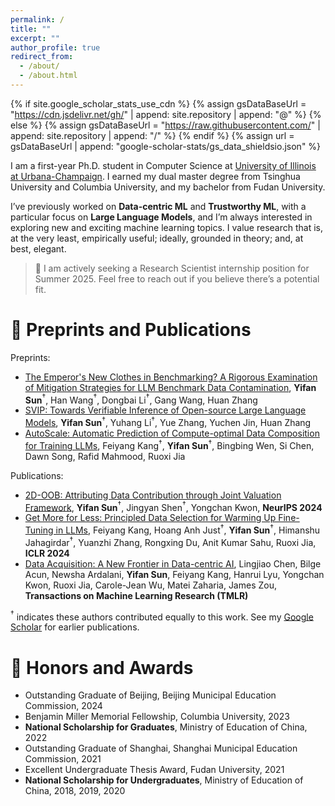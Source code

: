 ```yaml
---
permalink: /
title: ""
excerpt: ""
author_profile: true
redirect_from: 
  - /about/
  - /about.html
---
```


{% if site.google_scholar_stats_use_cdn %}
{% assign gsDataBaseUrl = "https://cdn.jsdelivr.net/gh/" | append: site.repository | append: "@" %}
{% else %}
{% assign gsDataBaseUrl = "https://raw.githubusercontent.com/" | append: site.repository | append: "/" %}
{% endif %}
{% assign url = gsDataBaseUrl | append: "google-scholar-stats/gs_data_shieldsio.json" %}

<span class='anchor' id='about-me'></span>

I am a first-year Ph.D. student in Computer Science at [University of Illinois at Urbana-Champaign](https://illinois.edu/). I earned my dual master degree from Tsinghua University and Columbia University, and my bachelor from Fudan University.

I’ve previously worked on **Data-centric ML** and **Trustworthy ML**, with a particular focus on **Large Language Models**, and I’m always interested in exploring new and exciting machine learning topics. I value research that is, at the very least, empirically useful; ideally, grounded in theory; and, at best, elegant.

> 🚀 I am actively seeking a Research Scientist internship position for Summer 2025. Feel free to reach out if you believe there’s a potential fit.

# 📝 Preprints and Publications 

Preprints:
- [The Emperor's New Clothes in Benchmarking? A Rigorous Examination of Mitigation Strategies for LLM Benchmark Data Contamination](https://arxiv.org/abs/2503.16402), **Yifan Sun**$^{\dagger}$, Han Wang$^{\dagger}$, Dongbai Li$^{\dagger}$, Gang Wang, Huan Zhang
- [SVIP: Towards Verifiable Inference of Open-source Large Language Models](https://arxiv.org/abs/2410.22307), **Yifan Sun**$^{\dagger}$, Yuhang Li$^{\dagger}$, Yue Zhang, Yuchen Jin, Huan Zhang
- [AutoScale: Automatic Prediction of Compute-optimal Data Composition for Training LLMs](https://arxiv.org/abs/2407.20177), Feiyang Kang$^{\dagger}$, **Yifan Sun**$^{\dagger}$, Bingbing Wen, Si Chen, Dawn Song, Rafid Mahmood, Ruoxi Jia

Publications:
- [2D-OOB: Attributing Data Contribution through Joint Valuation Framework](https://arxiv.org/abs/2408.03572), **Yifan Sun**$^{\dagger}$, Jingyan Shen$^{\dagger}$, Yongchan Kwon, **NeurIPS 2024**
- [Get More for Less: Principled Data Selection for Warming Up Fine-Tuning in LLMs](https://arxiv.org/abs/2405.02774), Feiyang Kang, Hoang Anh Just$^{\dagger}$, **Yifan Sun**$^{\dagger}$, Himanshu Jahagirdar$^{\dagger}$, Yuanzhi Zhang, Rongxing Du, Anit Kumar Sahu, Ruoxi Jia, **ICLR 2024**
- [Data Acquisition: A New Frontier in Data-centric AI](https://arxiv.org/pdf/2311.13712.pdf), Lingjiao Chen, Bilge Acun, Newsha Ardalani, **Yifan Sun**, Feiyang Kang, Hanrui Lyu, Yongchan Kwon, Ruoxi Jia, Carole-Jean Wu, Matei Zaharia, James Zou, **Transactions on Machine Learning Research (TMLR)**

$^{\dagger}$ indicates these authors contributed equally to this work. See my [Google Scholar](https://scholar.google.com/citations?user=S3Fwr_wAAAAJ&hl=en) for earlier publications.


# 🥇 Honors and Awards
- Outstanding Graduate of Beijing, Beijing Municipal Education Commission, 2024
- Benjamin Miller Memorial Fellowship, Columbia University, 2023
- **National Scholarship for Graduates**, Ministry of Education of China, 2022
- Outstanding Graduate of Shanghai, Shanghai Municipal Education Commission, 2021
- Excellent Undergraduate Thesis Award, Fudan University, 2021
- **National Scholarship for Undergraduates**, Ministry of Education of China, 2018, 2019, 2020


